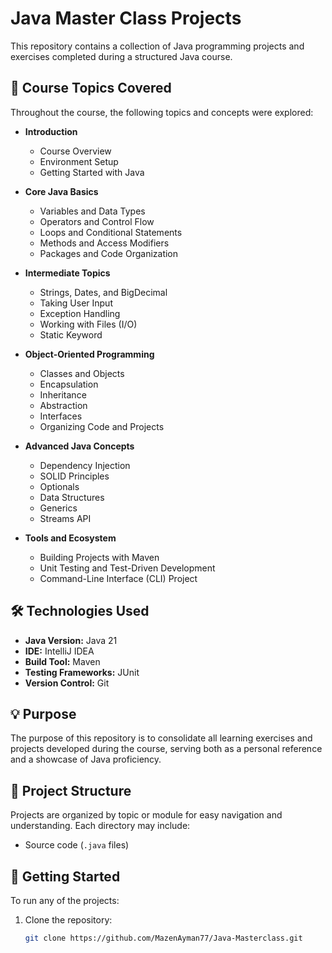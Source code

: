 # Java Master Class Projects

This repository contains a collection of Java programming projects and exercises completed during a structured Java course.

## 📘 Course Topics Covered

Throughout the course, the following topics and concepts were explored:

- **Introduction**
  - Course Overview
  - Environment Setup
  - Getting Started with Java

- **Core Java Basics**
  - Variables and Data Types
  - Operators and Control Flow
  - Loops and Conditional Statements
  - Methods and Access Modifiers
  - Packages and Code Organization

- **Intermediate Topics**
  - Strings, Dates, and BigDecimal
  - Taking User Input
  - Exception Handling
  - Working with Files (I/O)
  - Static Keyword

- **Object-Oriented Programming**
  - Classes and Objects
  - Encapsulation
  - Inheritance
  - Abstraction
  - Interfaces
  - Organizing Code and Projects

- **Advanced Java Concepts**
  - Dependency Injection
  - SOLID Principles
  - Optionals
  - Data Structures
  - Generics
  - Streams API

- **Tools and Ecosystem**
  - Building Projects with Maven
  - Unit Testing and Test-Driven Development
  - Command-Line Interface (CLI) Project

## 🛠 Technologies Used

- **Java Version:** Java 21
- **IDE:** IntelliJ IDEA
- **Build Tool:** Maven
- **Testing Frameworks:** JUnit
- **Version Control:** Git

## 💡 Purpose

The purpose of this repository is to consolidate all learning exercises and projects developed during the course, serving both as a personal reference and a showcase of Java proficiency.

## 📁 Project Structure

Projects are organized by topic or module for easy navigation and understanding. Each directory may include:
- Source code (`.java` files)

## 🚀 Getting Started

To run any of the projects:

1. Clone the repository:
   ```bash
   git clone https://github.com/MazenAyman77/Java-Masterclass.git
